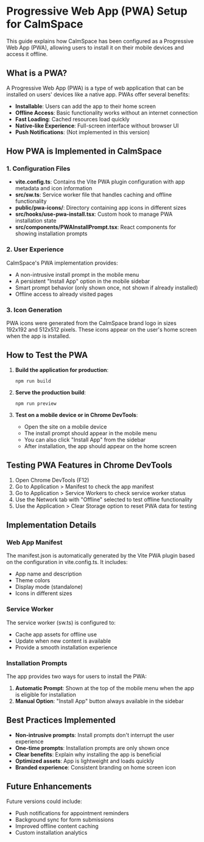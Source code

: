 # Progressive Web App (PWA) Setup for CalmSpace

This guide explains how CalmSpace has been configured as a Progressive Web App (PWA), allowing users to install it on their mobile devices and access it offline.

## What is a PWA?

A Progressive Web App (PWA) is a type of web application that can be installed on users' devices like a native app. PWAs offer several benefits:

- **Installable**: Users can add the app to their home screen
- **Offline Access**: Basic functionality works without an internet connection
- **Fast Loading**: Cached resources load quickly
- **Native-like Experience**: Full-screen interface without browser UI
- **Push Notifications**: (Not implemented in this version)

## How PWA is Implemented in CalmSpace

### 1. Configuration Files

- **vite.config.ts**: Contains the Vite PWA plugin configuration with app metadata and icon information
- **src/sw.ts**: Service worker file that handles caching and offline functionality
- **public/pwa-icons/**: Directory containing app icons in different sizes
- **src/hooks/use-pwa-install.tsx**: Custom hook to manage PWA installation state
- **src/components/PWAInstallPrompt.tsx**: React components for showing installation prompts

### 2. User Experience

CalmSpace's PWA implementation provides:

- A non-intrusive install prompt in the mobile menu
- A persistent "Install App" option in the mobile sidebar
- Smart prompt behavior (only shown once, not shown if already installed)
- Offline access to already visited pages

### 3. Icon Generation

PWA icons were generated from the CalmSpace brand logo in sizes 192x192 and 512x512 pixels. These icons appear on the user's home screen when the app is installed.

## How to Test the PWA

1. **Build the application for production**:
   ```
   npm run build
   ```

2. **Serve the production build**:
   ```
   npm run preview
   ```

3. **Test on a mobile device or in Chrome DevTools**:
   - Open the site on a mobile device
   - The install prompt should appear in the mobile menu
   - You can also click "Install App" from the sidebar
   - After installation, the app should appear on the home screen

## Testing PWA Features in Chrome DevTools

1. Open Chrome DevTools (F12)
2. Go to Application > Manifest to check the app manifest
3. Go to Application > Service Workers to check service worker status
4. Use the Network tab with "Offline" selected to test offline functionality
5. Use the Application > Clear Storage option to reset PWA data for testing

## Implementation Details

### Web App Manifest

The manifest.json is automatically generated by the Vite PWA plugin based on the configuration in vite.config.ts. It includes:

- App name and description
- Theme colors
- Display mode (standalone)
- Icons in different sizes

### Service Worker

The service worker (sw.ts) is configured to:

- Cache app assets for offline use
- Update when new content is available
- Provide a smooth installation experience

### Installation Prompts

The app provides two ways for users to install the PWA:

1. **Automatic Prompt**: Shown at the top of the mobile menu when the app is eligible for installation
2. **Manual Option**: "Install App" button always available in the sidebar

## Best Practices Implemented

- **Non-intrusive prompts**: Install prompts don't interrupt the user experience
- **One-time prompts**: Installation prompts are only shown once
- **Clear benefits**: Explain why installing the app is beneficial
- **Optimized assets**: App is lightweight and loads quickly
- **Branded experience**: Consistent branding on home screen icon

## Future Enhancements

Future versions could include:

- Push notifications for appointment reminders
- Background sync for form submissions
- Improved offline content caching
- Custom installation analytics 